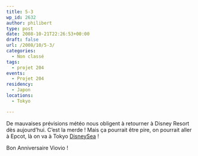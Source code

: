 ```yaml
---
title: 5-3
wp_id: 2632
author: philibert
type: post
date: 2008-10-21T22:26:53+00:00
draft: false
url: /2008/10/5-3/
categories:
  - Non classé
tags:
  - projet 204
events:
  - Projet 204
residency:
  - Japon
locations:
  - Tokyo

---
```

De mauvaises prévisions météo nous obligent à retourner à Disney Resort dès aujourd&rsquo;hui. C&rsquo;est la merde ! Mais ça pourrait être pire, on pourrait aller à Epcot, là on va à Tokyo <a title="DisneySea" href="https://farm3.static.flickr.com/2208/2282304505_23d625246d_o.jpg" target="_blank">DisneySea</a> !

Bon Anniversaire Viovio !